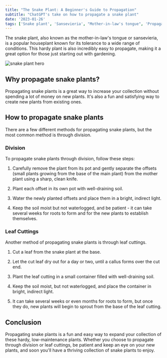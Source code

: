 ```yaml
---
title: "The Snake Plant: A Beginner's Guide to Propagation"
subtitle: "ChatGPT's take on how to propagate a snake plant"
date: '2023-01-26'
tags: ['Snake plant', 'Sansevieria', "Mother-in-law's tongue", 'Propagation', 'Houseplants', 'Gardening', 'Division', 'Leaf cuttings', 'Indoor plants', 'Low-maintenance plants']
---
```


The snake plant, also known as the mother-in-law's tongue or sansevieria, is a popular houseplant known for its tolerance to a wide range of conditions. This hardy plant is also incredibly easy to propagate, making it a great option for those just starting out with gardening.

![snake plant hero](/images/hero/snake-plant-propagation.jpg)

## Why propagate snake plants?

Propagating snake plants is a great way to increase your collection without spending a lot of money on new plants. It's also a fun and satisfying way to create new plants from existing ones.

## How to propagate snake plants

There are a few different methods for propagating snake plants, but the most common method is through division.

### Division

To propagate snake plants through division, follow these steps:

1. Carefully remove the plant from its pot and gently separate the offsets (small plants growing from the base of the main plant) from the mother plant using a sharp, clean knife.

2. Plant each offset in its own pot with well-draining soil.

3. Water the newly planted offsets and place them in a bright, indirect light.

4. Keep the soil moist but not waterlogged, and be patient - it can take several weeks for roots to form and for the new plants to establish themselves.

### Leaf Cuttings

Another method of propagating snake plants is through leaf cuttings.

1. Cut a leaf from the snake plant at the base.

2. Let the cut leaf dry out for a day or two, until a callus forms over the cut end.

3. Plant the leaf cutting in a small container filled with well-draining soil.

4. Keep the soil moist, but not waterlogged, and place the container in bright, indirect light.

5. It can take several weeks or even months for roots to form, but once they do, new plants will begin to sprout from the base of the leaf cutting.

## Conclusion

Propagating snake plants is a fun and easy way to expand your collection of these hardy, low-maintenance plants. Whether you choose to propagate through division or leaf cuttings, be patient and keep an eye on your new plants, and soon you'll have a thriving collection of snake plants to enjoy.
